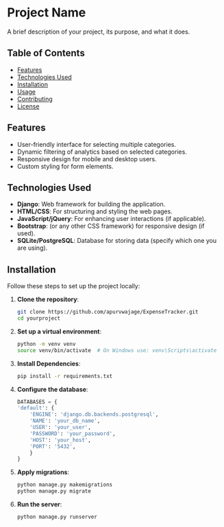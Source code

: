 # Project Name

A brief description of your project, its purpose, and what it does.

## Table of Contents

- [Features](#features)
- [Technologies Used](#technologies-used)
- [Installation](#installation)
- [Usage](#usage)
- [Contributing](#contributing)
- [License](#license)

## Features

- User-friendly interface for selecting multiple categories.
- Dynamic filtering of analytics based on selected categories.
- Responsive design for mobile and desktop users.
- Custom styling for form elements.

## Technologies Used

- **Django**: Web framework for building the application.
- **HTML/CSS**: For structuring and styling the web pages.
- **JavaScript/jQuery**: For enhancing user interactions (if applicable).
- **Bootstrap**: (or any other CSS framework) for responsive design (if used).
- **SQLite/PostgreSQL**: Database for storing data (specify which one you are using).

## Installation

Follow these steps to set up the project locally:

1. **Clone the repository**:
   ```bash
   git clone https://github.com/apurvwajage/ExpenseTracker.git
   cd yourproject

2. **Set up a virtual environment**:
    ```bash
    python -m venv venv
    source venv/bin/activate  # On Windows use: venv\Scripts\activate

3. **Install Dependencies**:
    ```bash
    pip install -r requirements.txt

4. **Configure the database**:
    ```python
    DATABASES = {
    'default': {
        'ENGINE': 'django.db.backends.postgresql',
        'NAME': 'your_db_name',
        'USER': 'your_user',
        'PASSWORD': 'your_password',
        'HOST': 'your_host',
        'PORT': '5432',
        }
    }

5. **Apply migrations**:
    ```bash
    python manage.py makemigrations
    python manage.py migrate

6. **Run the server**:
    ```bash
    python manage.py runserver

